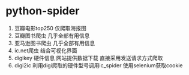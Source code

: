 # python-spider
1. 豆瓣电影top250 仅爬取海报图
2. 豆瓣图书爬虫 几乎全部有用信息
3. 亚马逊图书爬虫 几乎全部有用信息
4. ic.net爬虫 结合可视化界面
5. digikey 硬件信息 网站提供数据下载 直接采用发送请求方式爬取
6. digi2ic 利用digi爬取的硬件型号调用ic_spider 使用selenium获取cookie
